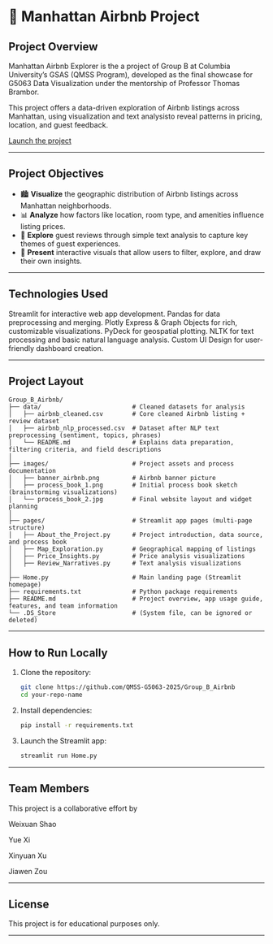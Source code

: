 
# 🗽 Manhattan Airbnb Project

## Project Overview

Manhattan Airbnb Explorer is the a project of Group B at Columbia University’s GSAS (QMSS Program), developed as the final showcase for G5063 Data Visualization under the mentorship of Professor Thomas Brambor.

This project offers a data-driven exploration of Airbnb listings across Manhattan, using visualization and text analysisto reveal patterns in pricing, location, and guest feedback.

[Launch the project](https://airbnb-homepy.streamlit.app/)

---

## Project Objectives
- 🏙️ **Visualize** the geographic distribution of Airbnb listings across Manhattan neighborhoods.
- 📊 **Analyze** how factors like location, room type, and amenities influence listing prices.
- 📝 **Explore** guest reviews through simple text analysis to capture key themes of guest experiences.
- 💬 **Present** interactive visuals that allow users to filter, explore, and draw their own insights.

---

## Technologies Used
Streamlit for interactive web app development.
Pandas for data preprocessing and merging.
Plotly Express & Graph Objects for rich, customizable visualizations.
PyDeck for geospatial plotting.
NLTK for text processing and basic natural language analysis.
Custom UI Design for user-friendly dashboard creation.

---

## Project Layout

```
Group_B_Airbnb/
├── data/                         # Cleaned datasets for analysis
│   ├── airbnb_cleaned.csv        # Core cleaned Airbnb listing + review dataset
│   ├── airbnb_nlp_processed.csv  # Dataset after NLP text preprocessing (sentiment, topics, phrases)
│   └── README.md                 # Explains data preparation, filtering criteria, and field descriptions
│
├── images/                       # Project assets and process documentation
│   ├── banner_airbnb.png         # Airbnb banner picture
│   ├── process_book_1.png        # Initial process book sketch (brainstorming visualizations)
│   └── process_book_2.jpg        # Final website layout and widget planning
│
├── pages/                        # Streamlit app pages (multi-page structure)
│   ├── About_the_Project.py      # Project introduction, data source, and process book
│   ├── Map_Exploration.py        # Geographical mapping of listings
│   ├── Price_Insights.py         # Price analysis visualizations
│   ├── Review_Narratives.py      # Text analysis visualizations
│
├── Home.py                       # Main landing page (Streamlit homepage)
├── requirements.txt              # Python package requirements
├── README.md                     # Project overview, app usage guide, features, and team information
└── .DS_Store                     # (System file, can be ignored or deleted)
```

---

## How to Run Locally

1. Clone the repository:
    ```bash
    git clone https://github.com/QMSS-G5063-2025/Group_B_Airbnb
    cd your-repo-name
    ```
2. Install dependencies:
    ```bash
    pip install -r requirements.txt
    ```
3. Launch the Streamlit app:
    ```bash
    streamlit run Home.py
    ```

---

## Team Members 
This project is a collaborative effort by 

Weixuan Shao

Yue Xi 

Xinyuan Xu 

Jiawen Zou

---

## License
This project is for educational purposes only.

---
